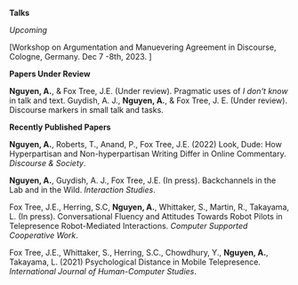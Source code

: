**Talks**

_Upcoming_


[Workshop on Argumentation and Manuevering Agreement in Discourse, Cologne, Germany. Dec 7 -8th, 2023. ] 


**Papers Under Review**


**Nguyen, A.**, & Fox Tree, J.E. (Under review). Pragmatic uses of _I don't know_ in talk and text.
Guydish, A. J., **Nguyen, A.**, & Fox Tree, J. E. (Under review). Discourse markers in small talk and tasks.


**Recently Published Papers**

**Nguyen, A.**, Roberts, T., Anand, P., Fox Tree, J.E. (2022) Look, Dude: How Hyperpartisan and Non-hyperpartisan Writing Differ in Online Commentary. _Discourse & Society_.

**Nguyen, A.**, Guydish, A. J., Fox Tree, J.E. (In press). Backchannels in the Lab and in the Wild. _Interaction Studies_.

Fox Tree, J.E., Herring, S.C, **Nguyen, A.**, Whittaker, S., Martin, R., Takayama, L. (In press). Conversational Fluency and Attitudes Towards Robot Pilots in Telepresence Robot-Mediated Interactions. _Computer Supported Cooperative Work_.

Fox Tree, J.E., Whittaker, S., Herring, S.C., Chowdhury, Y., **Nguyen, A.**, Takayama, L. (2021) Psychological Distance in Mobile Telepresence. _International Journal of Human-Computer Studies_.
